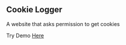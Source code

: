 ## Cookie Logger

A website that asks permission to get cookies

Try Demo [Here](https://fabricio-rojas.github.io/cookie-logger/)